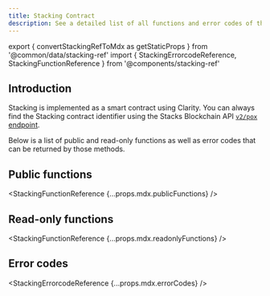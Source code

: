 ```yaml
---
title: Stacking Contract
description: See a detailed list of all functions and error codes of the Stacking contract.
---
```


export { convertStackingRefToMdx as getStaticProps } from '@common/data/stacking-ref'
import { StackingErrorcodeReference, StackingFunctionReference } from '@components/stacking-ref'

## Introduction

Stacking is implemented as a smart contract using Clarity. You can always find the Stacking contract identifier using the Stacks Blockchain API [`v2/pox` endpoint](https://hirosystems.github.io/stacks-blockchain-api/#operation/get_pox_info).

Below is a list of public and read-only functions as well as error codes that can be returned by those methods.

## Public functions

<StackingFunctionReference {...props.mdx.publicFunctions} />

## Read-only functions

<StackingFunctionReference {...props.mdx.readonlyFunctions} />

## Error codes

<StackingErrorcodeReference {...props.mdx.errorCodes} />
